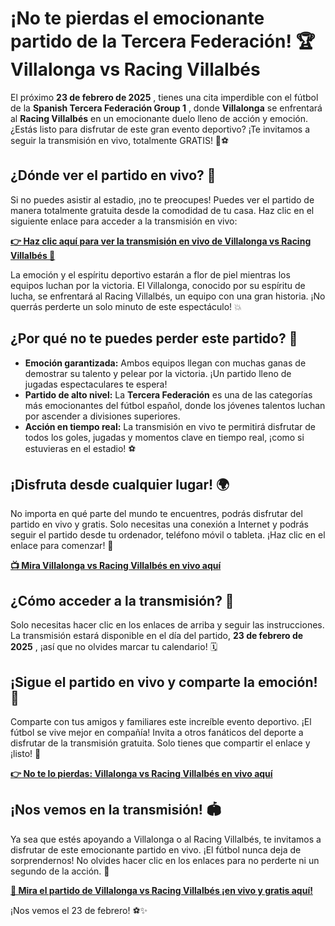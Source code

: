 # ¡No te pierdas el emocionante partido de la Tercera Federación! 🏆 Villalonga vs Racing Villalbés

El próximo **23 de febrero de 2025** , tienes una cita imperdible con el fútbol de la **Spanish Tercera Federación Group 1** , donde **Villalonga** se enfrentará al **Racing Villalbés** en un emocionante duelo lleno de acción y emoción. ¿Estás listo para disfrutar de este gran evento deportivo? ¡Te invitamos a seguir la transmisión en vivo, totalmente GRATIS! 🎥⚽

## ¿Dónde ver el partido en vivo? 📲

Si no puedes asistir al estadio, ¡no te preocupes! Puedes ver el partido de manera totalmente gratuita desde la comodidad de tu casa. Haz clic en el siguiente enlace para acceder a la transmisión en vivo:

[**👉 Haz clic aquí para ver la transmisión en vivo de Villalonga vs Racing Villalbés 🎥**](https://tinyurl.com/livestreamfreeo?st=Villalonga+vs+Racing+Villalb%C3%A9s&si=gh)

La emoción y el espíritu deportivo estarán a flor de piel mientras los equipos luchan por la victoria. El Villalonga, conocido por su espíritu de lucha, se enfrentará al Racing Villalbés, un equipo con una gran historia. ¡No querrás perderte un solo minuto de este espectáculo! 💥

## ¿Por qué no te puedes perder este partido? 🤔

- **Emoción garantizada:** Ambos equipos llegan con muchas ganas de demostrar su talento y pelear por la victoria. ¡Un partido lleno de jugadas espectaculares te espera!
- **Partido de alto nivel:** La **Tercera Federación** es una de las categorías más emocionantes del fútbol español, donde los jóvenes talentos luchan por ascender a divisiones superiores.
- **Acción en tiempo real:** La transmisión en vivo te permitirá disfrutar de todos los goles, jugadas y momentos clave en tiempo real, ¡como si estuvieras en el estadio! ⚽

## ¡Disfruta desde cualquier lugar! 🌍

No importa en qué parte del mundo te encuentres, podrás disfrutar del partido en vivo y gratis. Solo necesitas una conexión a Internet y podrás seguir el partido desde tu ordenador, teléfono móvil o tableta. ¡Haz clic en el enlace para comenzar! 🚀

[**📺 Mira Villalonga vs Racing Villalbés en vivo aquí**](https://tinyurl.com/livestreamfreeo?st=Villalonga+vs+Racing+Villalb%C3%A9s&si=gh)

## ¿Cómo acceder a la transmisión? 🔑

Solo necesitas hacer clic en los enlaces de arriba y seguir las instrucciones. La transmisión estará disponible en el día del partido, **23 de febrero de 2025** , ¡así que no olvides marcar tu calendario! 🗓️

## ¡Sigue el partido en vivo y comparte la emoción! 🎉

Comparte con tus amigos y familiares este increíble evento deportivo. ¡El fútbol se vive mejor en compañía! Invita a otros fanáticos del deporte a disfrutar de la transmisión gratuita. Solo tienes que compartir el enlace y ¡listo! 🔄

[**👉 No te lo pierdas: Villalonga vs Racing Villalbés en vivo aquí**](https://tinyurl.com/livestreamfreeo?st=Villalonga+vs+Racing+Villalb%C3%A9s&si=gh)

## ¡Nos vemos en la transmisión! 🏟️

Ya sea que estés apoyando a Villalonga o al Racing Villalbés, te invitamos a disfrutar de este emocionante partido en vivo. ¡El fútbol nunca deja de sorprendernos! No olvides hacer clic en los enlaces para no perderte ni un segundo de la acción. 📣

[**🎥 Mira el partido de Villalonga vs Racing Villalbés ¡en vivo y gratis aquí!**](https://tinyurl.com/livestreamfreeo?st=Villalonga+vs+Racing+Villalb%C3%A9s&si=gh)

¡Nos vemos el 23 de febrero! ⚽✨
